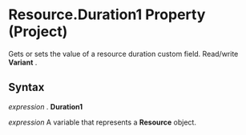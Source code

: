 
# Resource.Duration1 Property (Project)

 Gets or sets the value of a resource duration custom field. Read/write **Variant** .


## Syntax

 _expression_ . **Duration1**

 _expression_ A variable that represents a **Resource** object.

